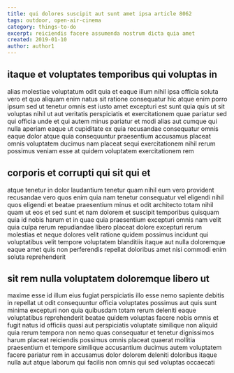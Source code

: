 ```yaml
---
title: qui dolores suscipit aut sunt amet ipsa article 8062
tags: outdoor, open-air-cinema
category: things-to-do
excerpt: reiciendis facere assumenda nostrum dicta quia amet
created: 2019-01-10
author: author1
---
```


## itaque et voluptates temporibus qui voluptas in

alias molestiae voluptatum odit quia et eaque illum nihil ipsa officia soluta vero et quo aliquam enim natus sit ratione consequatur hic atque enim porro ipsum sed ut tenetur omnis est iusto amet excepturi est sunt quia quis ut sit voluptas nihil ut aut veritatis perspiciatis et exercitationem quae pariatur sed qui officia unde et qui autem minus pariatur et modi alias aut cumque qui nulla aperiam eaque ut cupiditate ex quia recusandae consequatur omnis eaque dolor atque quia consequuntur praesentium accusamus placeat omnis voluptatem ducimus nam placeat sequi exercitationem nihil rerum possimus veniam esse at quidem voluptatem exercitationem rem

## corporis et corrupti qui sit qui et

atque tenetur in dolor laudantium tenetur quam nihil eum vero provident recusandae vero quos enim quia nam tenetur consequatur vel eligendi nihil quos eligendi et beatae praesentium minus et odit architecto totam nihil quam ut eos et sed sunt et nam dolorem et suscipit temporibus quisquam quia id nobis harum et in quae quia praesentium excepturi omnis nam velit quia culpa rerum repudiandae libero placeat dolore excepturi rerum molestias et neque dolores velit ratione quidem possimus incidunt qui voluptatibus velit tempore voluptatem blanditiis itaque aut nulla doloremque eaque amet quis non perferendis repellat doloribus amet nisi commodi enim soluta reprehenderit

## sit rem nulla voluptatem doloremque libero ut

maxime esse id illum eius fugiat perspiciatis illo esse nemo sapiente debitis in repellat ut odit consequuntur officia voluptates possimus aut quis sunt minima excepturi non quia quibusdam totam rerum deleniti eaque voluptatibus reprehenderit beatae quidem voluptas facere nobis omnis et fugit natus id officiis quasi aut perspiciatis voluptate similique non aliquid quia rerum tempora non nemo quas consequatur et tenetur dignissimos harum placeat reiciendis possimus omnis placeat quaerat mollitia praesentium et tempore similique accusantium ducimus autem voluptatem facere pariatur rem in accusamus dolor dolorem deleniti doloribus itaque nulla aut atque laborum qui facilis non omnis qui sed voluptas occaecati
